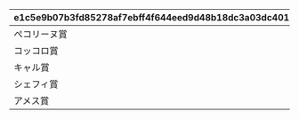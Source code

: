 |e1c5e9b07b3fd85278af7ebff4f644eed9d48b18dc3a03dc4016c48ed4a98086|136654398de3883e6a43a351f67f0110240c589f1b7be248983f27625f22a7eb|875a1525fa08ef6ae9f68b63467f0ef5cc558d9c6e01a9f369e03d798d893af6|
| --- | --- | --- |
|ぺコリーヌ賞|101|101|
|コッコロ賞|102|102|
|キャル賞|103|103|
|シェフィ賞|104|104|
|アメス賞|105|105|